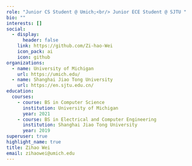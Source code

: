 ```yaml
---
role: "Junior CS Student @ Umich;<br/> Junior ECE Student @ SJTU "
bio: ""
interests: []
social:
  - display:
      header: false
    link: https://github.com/Zi-hao-Wei
    icon_pack: ai
    icon: github
organizations:
  - name: University of Michigan
    url: https://umich.edu/
  - name: Shanghai Jiao Tong University
    url: https://en.sjtu.edu.cn/
education:
  courses:
    - course: BS in Computer Science
      institution: University of Michigan
      year: 2021
    - course: BS in Electrical and Computer Engineering
      institution: Shanghai Jiao Tong University
      year: 2019
superuser: true
highlight_name: true
title: Zihao Wei
email: zihaowei@umich.edu
---
```

